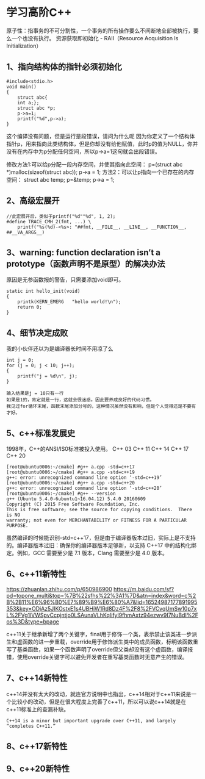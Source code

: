 # 学习高阶C++
原子性：指事务的不可分割性，一个事务的所有操作要么不间断地全部被执行，要么一个也没有执行。
资源获取即初始化 - RAII（Resource Acquisition Is Initialization）

## 1、指向结构体的指针必须初始化
```
#include<stdio.h>
void main()
{
	struct abc{
	int a;};
	struct abc *p;
	p->a=1;
	printf("%d",p->a);
}
```
这个编译没有问题，但是运行是段错误，请问为什么呢
因为你定义了一个结构体指针p，用来指向此类结构体，但是你却没有给他赋值，此时p的值为NULL，你并没有在内存中为p分配任何空间，所以p->a=1这句就会出段错误。

修改方法1:可以给p分配一段内存空间，并使其指向此空间：
p=(struct abc *)malloc(sizeof(struct abc));
p->a = 1;
方法2：可以让p指向一个已存在的内存空间：
struct abc temp;
p=&temp;
p->a = 1; 

## 2、高级宏展开
```
//此宏展开后，类似于printf("%d""%d", 1, 2);  
#define TRACE_CMH_2(fmt, ...) \  
    printf("%s(%d)-<%s>: "##fmt, __FILE__, __LINE__, __FUNCTION__, ##__VA_ARGS__) 
```

## 3、warning: function declaration isn’t a prototype（函数声明不是原型）的解决办法
原因是无参函数报的警告，只需要添加void即可。
```
static int hello_init(void)
{
    printk(KERN_EMERG   "hello world!\n");
    return 0;
}
```

## 4、细节决定成败
我的小伙伴还以为是编译器长时间不用凉了么
```
int j = 0;
for (j = 0; j < 10; j++);
{
	printf("j = %d\n", j);
}

输入结果是j = 10只有一行
如果是1的，肯定就是一行，这就会很迷惑。因此要养成良好的代码习惯。
我见过for循环末尾，函数末尾添加分号的，这种情况虽然没有影响，但是个人觉得还是不要有才好。
```

## 5、c++标准发展史
1998年，C++的ANSI/IS0标准被投入使用。
C++ 03
C++ 11
C++ 14
C++ 17
C++ 20

```
[root@ubuntu0006:~/cmake] #g++ a.cpp -std=c++17
[root@ubuntu0006:~/cmake] #g++ a.cpp -std=c++19
g++: error: unrecognized command line option ‘-std=c++19’
[root@ubuntu0006:~/cmake] #g++ a.cpp -std=c++20
g++: error: unrecognized command line option ‘-std=c++20’
[root@ubuntu0006:~/cmake] #g++ --version
g++ (Ubuntu 5.4.0-6ubuntu1~16.04.12) 5.4.0 20160609
Copyright (C) 2015 Free Software Foundation, Inc.
This is free software; see the source for copying conditions.  There is NO
warranty; not even for MERCHANTABILITY or FITNESS FOR A PARTICULAR PURPOSE.
```
虽然编译的时候能识别-std=c++17，但是由于编译器版本过旧，实际上是不支持的。编译器版本过旧：确保你的编译器版本足够新，以支持 C++17 中的结构化绑定。例如，GCC 需要至少是 7.1 版本，Clang 需要至少是 4.0 版本。

## 6、c++11新特性
https://zhuanlan.zhihu.com/p/650986900
https://m.baidu.com/sf?pd=topone_multi&top=%7B%22sfhs%22%3A1%7D&atn=index&word=c%2B%2B11%E6%96%B0%E7%89%B9%E6%80%A7&lid=16524987177891995353&key=ODjAz5JIKOstxE1s4UBHiW1Rd8Dz4F%2F8%2FVCvqUmSw10p7xL%2FVg1lVWSpvCcpjntjo0LSAunaVLhKqIifyl9fhmAxtz94ezwv9I7NuBdI%2Fos%3D&type=bpage

c++11关于继承新增了两个关键字，final用于修饰一个类，表示禁止该类进一步派生和虚函数的进一步重载，override用于修饰派生类中的成员函数，标明该函数重写了基类函数，如果一个函数声明了override但父类却没有这个虚函数，编译报错，使用override关键字可以避免开发者在重写基类函数时无意产生的错误。

## 7、c++14新特性
c++14并没有太大的改动，就连官方说明中也指出，c++14相对于c++11来说是一个比较小的改动，但是在很大程度上完善了c++11，所以可以说c++14就是在c++11标准上的查漏补缺。
```
C++14 is a minor but important upgrade over C++11, and largely “completes C++11.”
```

## 8、c++17新特性

## 9、c++20新特性


